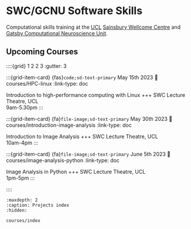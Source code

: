 # SWC/GCNU Software Skills

Computational skills training at the [UCL](https://www.ucl.ac.uk/) 
[Sainsbury Wellcome Centre](https://www.sainsburywellcome.org/web/) and [Gatsby Computational Neuroscience Unit](https://www.ucl.ac.uk/gatsby/gatsby-computational-neuroscience-unit).

## Upcoming Courses

<!--for fontawesome icons, see https://fontawesome.com/docs/web/setup/get-started-->
::::{grid} 1 2 2 3
:gutter: 3

:::{grid-item-card} {fas}`code;sd-text-primary` May 15th 2023
:link: courses/HPC-linux
:link-type: doc

Introduction to high-performance computing with Linux
+++
SWC Lecture Theatre, UCL <br>
9am-5.30pm
:::

:::{grid-item-card} {fa}`file-image;sd-text-primary` May 30th 2023
:link: courses/introduction-image-analysis
:link-type: doc

Introduction to Image Analysis
+++
SWC Lecture Theatre, UCL <br>
10am-4pm
:::

:::{grid-item-card} {fa}`file-image;sd-text-primary` June 5th 2023
:link: courses/image-analysis-python
:link-type: doc

Image Analysis in Python
+++
SWC Lecture Theatre, UCL <br>
1pm-5pm
:::

::::

```{toctree}
:maxdepth: 2
:caption: Projects index
:hidden:

courses/index
```